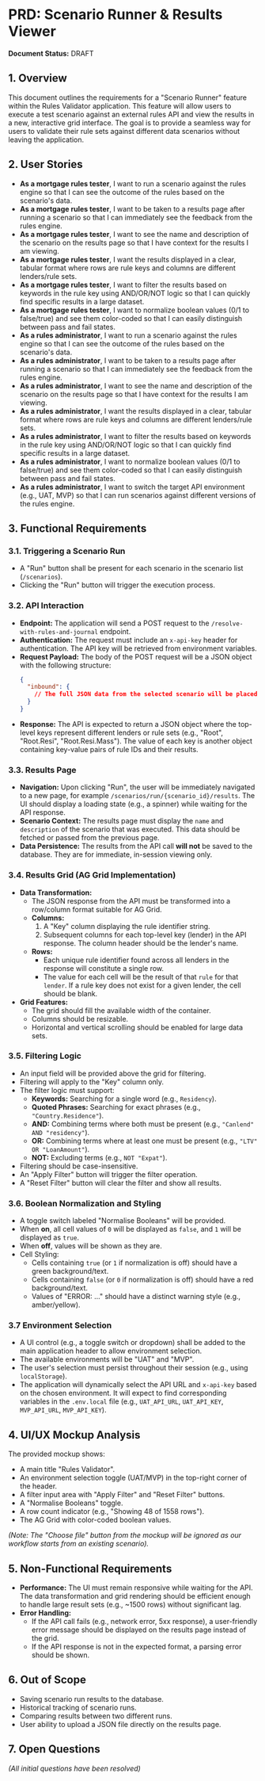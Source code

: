 # PRD: Scenario Runner & Results Viewer

**Document Status:** DRAFT

## 1. Overview

This document outlines the requirements for a "Scenario Runner" feature within the Rules Validator application. This feature will allow users to execute a test scenario against an external rules API and view the results in a new, interactive grid interface. The goal is to provide a seamless way for users to validate their rule sets against different data scenarios without leaving the application.

## 2. User Stories

-   **As a mortgage rules tester**, I want to run a scenario against the rules engine so that I can see the outcome of the rules based on the scenario's data.
-   **As a mortgage rules tester**, I want to be taken to a results page after running a scenario so that I can immediately see the feedback from the rules engine.
-   **As a mortgage rules tester**, I want to see the name and description of the scenario on the results page so that I have context for the results I am viewing.
-   **As a mortgage rules tester**, I want the results displayed in a clear, tabular format where rows are rule keys and columns are different lenders/rule sets.
-   **As a mortgage rules tester**, I want to filter the results based on keywords in the rule key using AND/OR/NOT logic so that I can quickly find specific results in a large dataset.
-   **As a mortgage rules tester**, I want to normalize boolean values (0/1 to false/true) and see them color-coded so that I can easily distinguish between pass and fail states.
-   **As a rules administrator**, I want to run a scenario against the rules engine so that I can see the outcome of the rules based on the scenario's data.
-   **As a rules administrator**, I want to be taken to a results page after running a scenario so that I can immediately see the feedback from the rules engine.
-   **As a rules administrator**, I want to see the name and description of the scenario on the results page so that I have context for the results I am viewing.
-   **As a rules administrator**, I want the results displayed in a clear, tabular format where rows are rule keys and columns are different lenders/rule sets.
-   **As a rules administrator**, I want to filter the results based on keywords in the rule key using AND/OR/NOT logic so that I can quickly find specific results in a large dataset.
-   **As a rules administrator**, I want to normalize boolean values (0/1 to false/true) and see them color-coded so that I can easily distinguish between pass and fail states.
-   **As a rules administrator**, I want to switch the target API environment (e.g., UAT, MVP) so that I can run scenarios against different versions of the rules engine.

## 3. Functional Requirements

### 3.1. Triggering a Scenario Run

-   A "Run" button shall be present for each scenario in the scenario list (`/scenarios`).
-   Clicking the "Run" button will trigger the execution process.

### 3.2. API Interaction

-   **Endpoint:** The application will send a POST request to the `/resolve-with-rules-and-journal` endpoint.
-   **Authentication:** The request must include an `x-api-key` header for authentication. The API key will be retrieved from environment variables.
-   **Request Payload:** The body of the POST request will be a JSON object with the following structure:
    ```json
    {
      "inbound": {
        // The full JSON data from the selected scenario will be placed here
      }
    }
    ```
-   **Response:** The API is expected to return a JSON object where the top-level keys represent different lenders or rule sets (e.g., "Root", "Root.Resi", "Root.Resi.Mass"). The value of each key is another object containing key-value pairs of rule IDs and their results.

### 3.3. Results Page

-   **Navigation:** Upon clicking "Run", the user will be immediately navigated to a new page, for example `/scenarios/run/{scenario_id}/results`. The UI should display a loading state (e.g., a spinner) while waiting for the API response.
-   **Scenario Context:** The results page must display the `name` and `description` of the scenario that was executed. This data should be fetched or passed from the previous page.
-   **Data Persistence:** The results from the API call **will not** be saved to the database. They are for immediate, in-session viewing only.

### 3.4. Results Grid (AG Grid Implementation)

-   **Data Transformation:**
    -   The JSON response from the API must be transformed into a row/column format suitable for AG Grid.
    -   **Columns:**
        1.  A "Key" column displaying the rule identifier string.
        2.  Subsequent columns for each top-level key (lender) in the API response. The column header should be the lender's name.
    -   **Rows:**
        -   Each unique rule identifier found across all lenders in the response will constitute a single row.
        -   The value for each cell will be the result of that `rule` for that `lender`. If a rule key does not exist for a given lender, the cell should be blank.
-   **Grid Features:**
    -   The grid should fill the available width of the container.
    -   Columns should be resizable.
    -   Horizontal and vertical scrolling should be enabled for large data sets.

### 3.5. Filtering Logic

-   An input field will be provided above the grid for filtering.
-   Filtering will apply to the "Key" column only.
-   The filter logic must support:
    -   **Keywords:** Searching for a single word (e.g., `Residency`).
    -   **Quoted Phrases:** Searching for exact phrases (e.g., `"Country.Residence"`).
    -   **AND:** Combining terms where both must be present (e.g., `"Canlend" AND "residency"`).
    -   **OR:** Combining terms where at least one must be present (e.g., `"LTV" OR "LoanAmount"`).
    -   **NOT:** Excluding terms (e.g., `NOT "Expat"`).
-   Filtering should be case-insensitive.
-   An "Apply Filter" button will trigger the filter operation.
-   A "Reset Filter" button will clear the filter and show all results.

### 3.6. Boolean Normalization and Styling

-   A toggle switch labeled "Normalise Booleans" will be provided.
-   When **on**, all cell values of `0` will be displayed as `false`, and `1` will be displayed as `true`.
-   When **off**, values will be shown as they are.
-   Cell Styling:
    -   Cells containing `true` (or `1` if normalization is off) should have a green background/text.
    -   Cells containing `false` (or `0` if normalization is off) should have a red background/text.
    -   Values of "ERROR: ..." should have a distinct warning style (e.g., amber/yellow).

### 3.7 Environment Selection
-   A UI control (e.g., a toggle switch or dropdown) shall be added to the main application header to allow environment selection.
-   The available environments will be "UAT" and "MVP".
-   The user's selection must persist throughout their session (e.g., using `localStorage`).
-   The application will dynamically select the API URL and `x-api-key` based on the chosen environment. It will expect to find corresponding variables in the `.env.local` file (e.g., `UAT_API_URL`, `UAT_API_KEY`, `MVP_API_URL`, `MVP_API_KEY`).

## 4. UI/UX Mockup Analysis

The provided mockup shows:
-   A main title "Rules Validator".
-   An environment selection toggle (UAT/MVP) in the top-right corner of the header.
-   A filter input area with "Apply Filter" and "Reset Filter" buttons.
-   A "Normalise Booleans" toggle.
-   A row count indicator (e.g., "Showing 48 of 1558 rows").
-   The AG Grid with color-coded boolean values.

*(Note: The "Choose file" button from the mockup will be ignored as our workflow starts from an existing scenario).*

## 5. Non-Functional Requirements

-   **Performance:** The UI must remain responsive while waiting for the API. The data transformation and grid rendering should be efficient enough to handle large result sets (e.g., ~1500 rows) without significant lag.
-   **Error Handling:**
    -   If the API call fails (e.g., network error, 5xx response), a user-friendly error message should be displayed on the results page instead of the grid.
    -   If the API response is not in the expected format, a parsing error should be shown.

## 6. Out of Scope

-   Saving scenario run results to the database.
-   Historical tracking of scenario runs.
-   Comparing results between two different runs.
-   User ability to upload a JSON file directly on the results page.

## 7. Open Questions

*(All initial questions have been resolved)* 